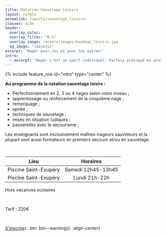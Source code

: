 ```yaml
---
title: Natation-Sauvetage Loisirs
layout: single
permalink: /sports/sauvetage_loisirs/
classes: wide
header:   
  overlay_color: 
  overlay_filter: "0.1"
  overlay_image: /assets/images/bandeau_loisirs.jpg
  og_image: "/assets/"
excerpt: "Nager pour soi et pour les autres"
intro:
  - excerpt: "Nager c'est un sport individuel. Parfois pratiqué en groupe. Le sauvetage est un sport individuel et collectif au service des autres. Le seul sport utile aux autres. Si vous souhaitez nager avec des objectifs et une ambition altruiste vous êtes au bon endroit, venez essayer. "
---
```

{% include feature_row id="intro" type="center" %}



**Au programme de la natation sauvetage loisirs :**
- Perfectionnement en 2, 3 ou 4 nages selon votre niveau ;
- apprentissage ou renforcement de la cinquième nage ;
- remorquage ;
- apnée ;
- techniques de sauvetage ;
- mises en situation ludiques ;
- passerelles avec le secourisme ;

Les enseignants sont exclusivement maîtres-nageurs sauveteurs et la plupart sont aussi formateurs en premiers secours et/ou en sauvetage.

<br>


| Lieu | Horaires |
|:----:|:-------:|
|Piscine Saint-Exupéry| Samedi 12h45-13h45|
|Piscine Saint-Exupéry | Lundi 21h-22h|

Hors vacances scolaires

<br>

Tarif : 220€

<br>


[S'inscrire](/inscriptions/){: .btn .btn--warning}{: .align-center}
